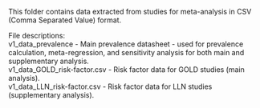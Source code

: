 This folder contains data extracted from studies for meta-analysis in CSV (Comma Separated Value) format.

File descriptions:\
v1_data_prevalence - Main prevalence datasheet - used for prevalence calculation, meta-regression, and sensitivity analysis for both main and supplementary analysis.\
v1_data_GOLD_risk-factor.csv - Risk factor data for GOLD studies (main analysis).\
v1_data_LLN_risk-factor.csv - Risk factor data for LLN studies (supplementary analysis).
